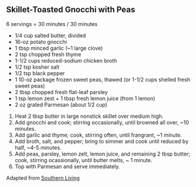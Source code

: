 ## Skillet-Toasted Gnocchi with Peas

6 servings = 30 minutes / 30 minutes

* 1/4 cup salted butter, divided
* 16-oz potato gnocchi
* 1 tbsp minced garlic (~1 large clove)
* 2 tsp chopped fresh thyme
* 1-1/2 cups reduced-sodium chicken broth
* 1/2 tsp kosher salt
* 1/2 tsp black pepper
* 1 10-oz package frozen sweet peas, thawed (or 1-1/2 cups shelled fresh sweet peas)
* 2 tbsp chopped fresh flat-leaf parsley
* 1 tsp lemon zest + 1 tbsp fresh lemon juice (from 1 lemon)
* 2 oz grated Parmesan (about 1/2 cup)

1. Heat 2 tbsp butter in large nonstick skillet over medium high.
2. Add gnocchi and cook; stirring occasionally, until browned all over, ~10 minutes.
3. Add garlic and thyme; cook, stirring often, until frangrant, ~1 minute.
4. Add broth, salt, and pepper; bring to simmer and cook until reduced by half, ~4-5 minutes.
5. Add peas, parsley, lemon zelt, lemon juice, and remaining 2 tbsp butter; cook, stirring ocassionally, until butter melts, ~ 1 minute.
6. Top with Parmesan and serve immediately.

Adapted from [Southern Living](https://www.southernliving.com/recipes/skillet-toasted-gnocchi-peas-recipe)
